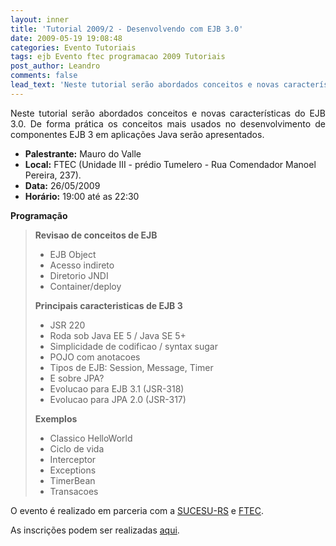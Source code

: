 ```yaml
---
layout: inner
title: 'Tutorial 2009/2 - Desenvolvendo com EJB 3.0'
date: 2009-05-19 19:08:48
categories: Evento Tutoriais
tags: ejb Evento ftec programacao 2009 Tutoriais
post_author: Leandro
comments: false
lead_text: 'Neste tutorial serão abordados conceitos e novas características do EJB 3.0. De forma prática os conceitos mais usados no desenvolvimento de componentes EJB 3 em aplicações Java serão apresentados. Palestrante: Mauro do Valle Local: FTEC (Unidade III - pr...'
---
```


<p style="text-align: justify;">Neste tutorial serão abordados conceitos e novas características do EJB 3.0. De forma prática os conceitos mais usados no desenvolvimento de componentes EJB 3 em aplicações Java serão apresentados.</p>

<ul>
	<li><strong>Palestrante:</strong> Mauro do Valle</li>
	<li><strong>Local:</strong> FTEC (Unidade III - prédio Tumelero - Rua Comendador Manoel Pereira, 237).</li>
	<li><strong>Data:</strong> 26/05/2009</li>
	<li><strong>Horário:</strong> 19:00 até as 22:30</li>
</ul>
<strong>Programação</strong>
<blockquote><strong>Revisao de conceitos de EJB</strong>
<ul>
	<li>EJB Object</li>
	<li>Acesso indireto</li>
	<li>Diretorio JNDI</li>
	<li>Container/deploy</li>
</ul>
<strong>Principais caracteristicas de EJB 3</strong>
<ul>
	<li>JSR 220</li>
	<li>Roda sob Java EE 5 / Java SE 5+</li>
	<li>Simplicidade de codificao / syntax sugar</li>
	<li>POJO com anotacoes</li>
	<li>Tipos de EJB: Session, Message, Timer</li>
	<li>E sobre JPA?</li>
	<li>Evolucao para EJB 3.1 (JSR-318)</li>
	<li>Evolucao para JPA 2.0 (JSR-317)</li>
</ul>
<strong>Exemplos</strong>
<ul>
	<li>Classico HelloWorld</li>
	<li>Ciclo de vida</li>
	<li>Interceptor</li>
	<li>Exceptions</li>
	<li>TimerBean</li>
	<li>Transacoes</li>
</ul>
</blockquote>
O evento é realizado em parceria com a <a href="http://www.rs.sucesu.org.br/" target="_blank">SUCESU-RS</a> e <a href="http://www.ftec.com.br/" target="_blank">FTEC</a>.

As inscrições podem ser realizadas <a href="http://www.rsjug.org/eventos/" target="_blank">aqui</a>.